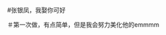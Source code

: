 #张银凤，我娶你可好







































































＃第一次做，有点简单，但是我会努力美化他的emmmm
